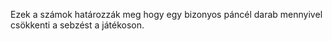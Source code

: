 Ezek a számok határozzák meg hogy egy bizonyos páncél darab mennyivel csökkenti a sebzést a játékoson.